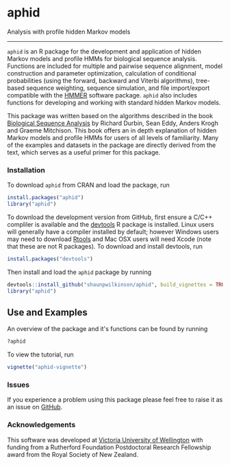 # aphid

Analysis with profile hidden Markov models

--------------------------------------------------------------------------------

`aphid` is an R package for the development and application of
hidden Markov models and profile HMMs for biological sequence analysis.
Functions are included for multiple and pairwise sequence alignment, 
model construction and parameter optimization, calculation of conditional 
probabilities (using the forward, backward and Viterbi algorithms),
tree-based sequence weighting, sequence simulation, and file import/export 
compatible with the [HMMER](http://www.hmmer.org/) software package. 
`aphid` also includes functions for developing and working with 
standard hidden Markov models.

This package was written based on the algorithms described in the book 
[Biological Sequence Analysis](
https://www.amazon.com/Biological-Sequence-Analysis-Probabilistic-Proteins/dp/0521629713)
by Richard Durbin, Sean Eddy, Anders Krogh and Graeme Mitchison. 
This book offers an in depth explanation of hidden Markov models and 
profile HMMs for users of all levels of familiarity. 
Many of the examples and datasets in the package are directly derived from the 
text, which serves as a useful primer for this package.

### Installation
To download `aphid` from CRAN and load the package, run
```R
install.packages("aphid")
library("aphid")
```
To download the development version from 
GitHub, first ensure a C/C++ compliler is available and the 
[devtools](https://github.com/hadley/devtools) R package is installed. 
Linux users will generally have a compiler installed by default; 
however Windows users may need to download 
[Rtools](https://cran.r-project.org/bin/windows/Rtools/) and Mac 
OSX users will need Xcode (note that these are not R packages). 
To download and install devtools, run 
```R
install.packages("devtools")
``` 
Then install and load the `aphid` package by running 
```R
devtools::install_github("shaunpwilkinson/aphid", build_vignettes = TRUE) 
library("aphid")
```

## Use and Examples
An overview of the package and it's functions can be found by running
```R
?aphid
```
To view the tutorial, run
```R
vignette("aphid-vignette")
```

### Issues
If you experience a problem using this package please feel free to
raise it as an issue on [GitHub](http://github.com/shaunpwilkinson/aphid/issues).


### Acknowledgements
This software was developed at 
[Victoria University of Wellington](http://www.victoria.ac.nz/) 
with funding from a Rutherford Foundation Postdoctoral Research Fellowship 
award from the Royal Society of New Zealand.

